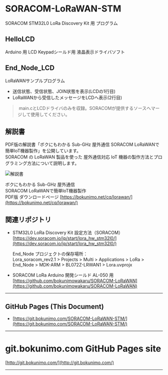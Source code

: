 # SORACOM-LoRaWAN-STM
SORACOM STM32L0 LoRa Discovery Kit 用 プログラム

## HelloLCD
Arduino 用 LCD Keypadシールド用 液晶表示ドライバソフト

## End_Node_LCD
LoRaWANサンプルプログラム
- 送信状態、受信状態、JOIN状態を表示(LCDの1行目)
- LoRaWANから受信したメッセージをLCDへ表示(2行目)
> main.cとLCDドライバのみを収録。SORACOMが提供するソースへマージして使用してください。

## 解説書  

PDF版の解説書「ボクにもわかる Sub-GHz 屋外通信 SORACOM LoRaWANで簡単IoT機器製作」を公開しています。  
SORACOM の LoRaWAN 製品を使った 屋外通信対応 IoT 機器の製作方法とプログラミング方法について説明します。  

![解説書](https://bokunimo.net/cq/lorawan/lorawan.png)  

ボクにもわかる Sub-GHz 屋外通信  
SORACOM LoRaWANで簡単IoT機器製作  
PDF版 ダウンロードページ
[https://bokunimo.net/cq/lorawan/](https://bokunimo.net/cq/lorawan/)  

## 関連リポジトリ  

- STM32L0 LoRa Discovery Kit 設定方法（SORACOM）  
[https://dev.soracom.io/jp/start/lora_hw_stm32l0/](https://dev.soracom.io/jp/start/lora_hw_stm32l0/)

  End_Node プロジェクトの保存場所：  
  Lora_soracom_rev2.1 > Projects > Multi > Applications > LoRa > End_Node > MDK-ARM > BL072Z-LRWAN1 > Lora.uvprojx  

- SORACOM LoRa Arduino 開発シールド AL-050 用  
[https://github.com/bokunimowakaru/SORACOM-LoRaWAN](https://github.com/bokunimowakaru/SORACOM-LoRaWAN)

----------------------------------------------------------------

## GitHub Pages (This Document)
* [https://git.bokunimo.com/SORACOM-LoRaWAN-STM/](https://git.bokunimo.com/SORACOM-LoRaWAN-STM/)

----------------------------------------------------------------

# git.bokunimo.com GitHub Pages site
[http://git.bokunimo.com/](http://git.bokunimo.com/)

----------------------------------------------------------------
